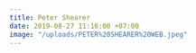 ```yaml
---
title: Peter Shearer
date: 2019-08-27 11:16:00 +07:00
image: "/uploads/PETER%20SHEARER%20WEB.jpeg"
---
```


